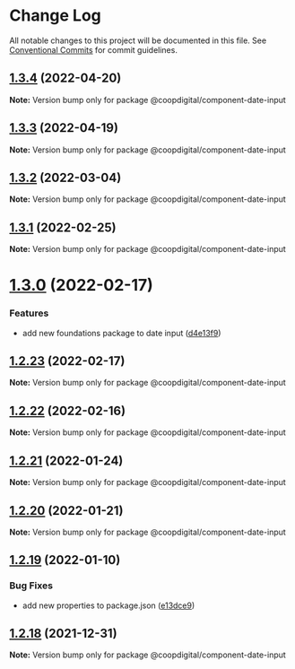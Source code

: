 # Change Log

All notable changes to this project will be documented in this file.
See [Conventional Commits](https://conventionalcommits.org) for commit guidelines.

## [1.3.4](https://github.com/coopdigital/coop-frontend/compare/@coopdigital/component-date-input@1.3.3...@coopdigital/component-date-input@1.3.4) (2022-04-20)

**Note:** Version bump only for package @coopdigital/component-date-input





## [1.3.3](https://github.com/coopdigital/coop-frontend/compare/@coopdigital/component-date-input@1.3.2...@coopdigital/component-date-input@1.3.3) (2022-04-19)

**Note:** Version bump only for package @coopdigital/component-date-input





## [1.3.2](https://github.com/coopdigital/coop-frontend/compare/@coopdigital/component-date-input@1.3.1...@coopdigital/component-date-input@1.3.2) (2022-03-04)

**Note:** Version bump only for package @coopdigital/component-date-input





## [1.3.1](https://github.com/coopdigital/coop-frontend/compare/@coopdigital/component-date-input@1.3.0...@coopdigital/component-date-input@1.3.1) (2022-02-25)

**Note:** Version bump only for package @coopdigital/component-date-input





# [1.3.0](https://github.com/coopdigital/coop-frontend/compare/@coopdigital/component-date-input@1.2.23...@coopdigital/component-date-input@1.3.0) (2022-02-17)


### Features

* add new foundations package to date input ([d4e13f9](https://github.com/coopdigital/coop-frontend/commit/d4e13f95f33fe1f90e7bceba4143baf34e789101))





## [1.2.23](https://github.com/coopdigital/coop-frontend/compare/@coopdigital/component-date-input@1.2.22...@coopdigital/component-date-input@1.2.23) (2022-02-17)

**Note:** Version bump only for package @coopdigital/component-date-input





## [1.2.22](https://github.com/coopdigital/coop-frontend/compare/@coopdigital/component-date-input@1.2.21...@coopdigital/component-date-input@1.2.22) (2022-02-16)

**Note:** Version bump only for package @coopdigital/component-date-input





## [1.2.21](https://github.com/coopdigital/coop-frontend/compare/@coopdigital/component-date-input@1.2.20...@coopdigital/component-date-input@1.2.21) (2022-01-24)

**Note:** Version bump only for package @coopdigital/component-date-input





## [1.2.20](https://github.com/coopdigital/coop-frontend/compare/@coopdigital/component-date-input@1.2.19...@coopdigital/component-date-input@1.2.20) (2022-01-21)

**Note:** Version bump only for package @coopdigital/component-date-input





## [1.2.19](https://github.com/coopdigital/coop-frontend/compare/@coopdigital/component-date-input@1.2.18...@coopdigital/component-date-input@1.2.19) (2022-01-10)


### Bug Fixes

* add new properties to package.json ([e13dce9](https://github.com/coopdigital/coop-frontend/commit/e13dce94798600b80da4d0183ce96331b91c72aa))





## [1.2.18](https://github.com/coopdigital/coop-frontend/compare/@coopdigital/component-date-input@1.2.17...@coopdigital/component-date-input@1.2.18) (2021-12-31)

**Note:** Version bump only for package @coopdigital/component-date-input
